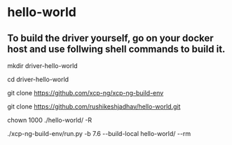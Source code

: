 # hello-world

## To build the driver yourself, go on your docker host and use follwing shell commands to build it.

mkdir driver-hello-world

cd driver-hello-world

git clone https://github.com/xcp-ng/xcp-ng-build-env

git clone https://github.com/rushikeshjadhav/hello-world.git

chown 1000 ./hello-world/ -R

./xcp-ng-build-env/run.py -b 7.6 --build-local hello-world/ --rm

